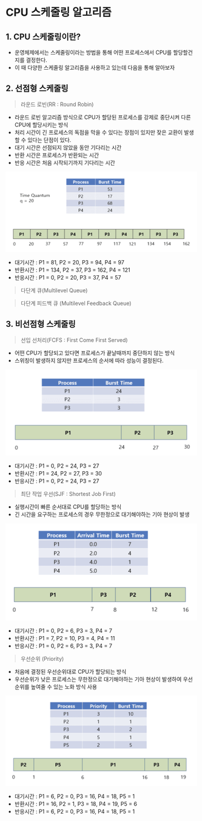CPU 스케줄링 알고리즘
=============

## 1. CPU 스케줄링이란?
- 운영체제에서는 스케줄링이라는 방법을 통해 어떤 프로세스에서 CPU를 할당할건지를 결정한다.
- 이 때 다양한 스케줄링 알고리즘을 사용하고 있는데 다음을 통해 알아보자

## 2. 선점형 스케줄링
> 라운드 로빈(RR : Round Robin)
- 라운드 로빈 알고리즘 방식으로 CPU가 할당된 프로세스를 강제로 중단시켜 다른 CPU에 할당시키는 방식
- 처리 시간이 긴 프로세스의 독점을 막을 수 있다는 장점이 있지만 잦은 교환이 발생할 수 있다는 단점이 있다.
- 대기 시간은 선점되지 않았을 동안 기다리는 시간
- 반환 시간은 프로세스가 반환되는 시간
- 반응 시간은 처음 시작되기까지 기다리는 시간
  
![라운드 로빈 이미지](/OperatingSystem/images/roundrobin.png)

- 대기시간 : P1 = 81, P2 = 20, P3 = 94, P4 = 97
- 반환시간 : P1 = 134, P2 = 37, P3 = 162, P4 = 121
- 반응시간 : P1 = 0, P2 = 20, P3 = 37, P4 = 57

> 다단계 큐(Multilevel Queue)

> 다단계 피드백 큐 (Multilevel Feedback Queue)

## 3. 비선점형 스케줄링
> 선입 선처리(FCFS : First Come First Served)
- 어떤 CPU가 할당되고 있다면 프로세스가 끝날때까지 중단하지 않는 방식
- 스위칭이 발생하지 않지만 프로세스의 순서에 따라 성능이 결정된다.

![선입 선처리 이미지](/OperatingSystem/images/fcfs.png)

- 대기시간 : P1 = 0, P2 = 24, P3 = 27
- 반환시간 : P1 = 24, P2 = 27, P3 = 30
- 반응시간 : P1 = 0, P2 = 24, P3 = 27

> 최단 작업 우선(SJF : Shortest Job First)
- 실행시간이 빠른 순서대로 CPU를 할당하는 방식
- 긴 시간을 요구하는 프로세스의 경우 무한정으로 대기해야하는 기아 현상이 발생

![최단 작업 우선 이미지](/OperatingSystem/images/sjf.png)

- 대기시간 : P1 = 0, P2 = 6, P3 = 3, P4 = 7
- 반환시간 : P1 = 7, P2 = 10, P3 = 4, P4 = 11
- 반응시간 : P1 = 0, P2 = 6, P3 = 3, P4 = 7

> 우선순위 (Priority)
- 처음에 결정된 우선순위대로 CPU가 할당되는 방식
- 우선순위가 낮은 프로세스는 무한정으로 대기해야하는 기아 현상이 발생하여 우선순위를 높여줄 수 있는 노화 방식 사용

![우선순위 이미지](/OperatingSystem/images/priority.png)

- 대기시간 : P1 = 6, P2 = 0, P3 = 16, P4 = 18, P5 = 1
- 반환시간 : P1 = 16, P2 = 1, P3 = 18, P4 = 19, P5 = 6
- 반응시간 : P1 = 6, P2 = 0, P3 = 16, P4 = 18, P5 = 1

